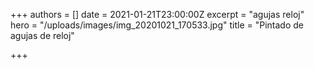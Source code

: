 +++
authors = []
date = 2021-01-21T23:00:00Z
excerpt = "agujas reloj"
hero = "/uploads/images/img_20201021_170533.jpg"
title = "Pintado de agujas de reloj"

+++
